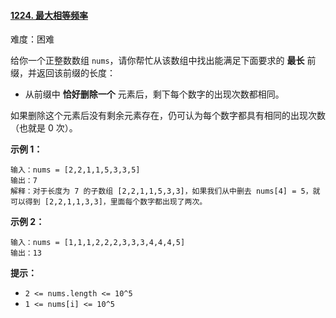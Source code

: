 ﻿#### [1224\. 最大相等频率](https://leetcode.cn/problems/maximum-equal-frequency/)

难度：困难

给你一个正整数数组 `nums`，请你帮忙从该数组中找出能满足下面要求的 **最长** 前缀，并返回该前缀的长度：

-   从前缀中 **恰好删除一个** 元素后，剩下每个数字的出现次数都相同。

如果删除这个元素后没有剩余元素存在，仍可认为每个数字都具有相同的出现次数（也就是 0 次）。

**示例 1：**

```
输入：nums = [2,2,1,1,5,3,3,5]
输出：7
解释：对于长度为 7 的子数组 [2,2,1,1,5,3,3]，如果我们从中删去 nums[4] = 5，就可以得到 [2,2,1,1,3,3]，里面每个数字都出现了两次。

```

**示例 2：**

```
输入：nums = [1,1,1,2,2,2,3,3,3,4,4,4,5]
输出：13

```

**提示：**

-   `2 <= nums.length <= 10^5`
-   `1 <= nums[i] <= 10^5`
